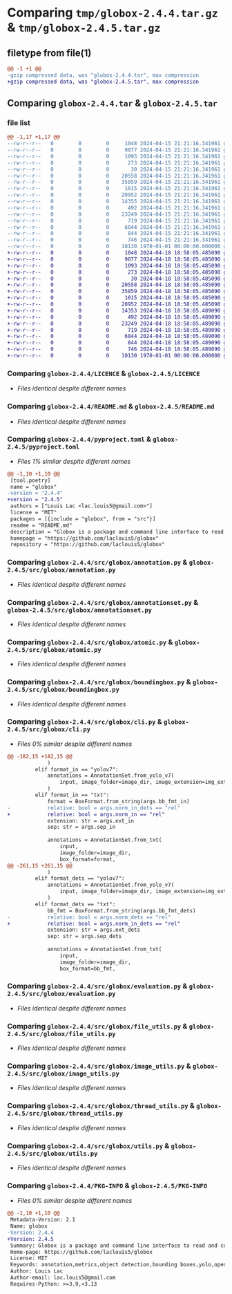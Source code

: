 # Comparing `tmp/globox-2.4.4.tar.gz` & `tmp/globox-2.4.5.tar.gz`

## filetype from file(1)

```diff
@@ -1 +1 @@
-gzip compressed data, was "globox-2.4.4.tar", max compression
+gzip compressed data, was "globox-2.4.5.tar", max compression
```

## Comparing `globox-2.4.4.tar` & `globox-2.4.5.tar`

### file list

```diff
@@ -1,17 +1,17 @@
--rw-r--r--   0        0        0     1048 2024-04-15 21:21:16.341961 globox-2.4.4/LICENCE
--rw-r--r--   0        0        0     9077 2024-04-15 21:21:16.341961 globox-2.4.4/README.md
--rw-r--r--   0        0        0     1093 2024-04-15 21:21:16.341961 globox-2.4.4/pyproject.toml
--rw-r--r--   0        0        0      273 2024-04-15 21:21:16.341961 globox-2.4.4/src/globox/__init__.py
--rw-r--r--   0        0        0       30 2024-04-15 21:21:16.341961 globox-2.4.4/src/globox/__main__.py
--rw-r--r--   0        0        0    20558 2024-04-15 21:21:16.341961 globox-2.4.4/src/globox/annotation.py
--rw-r--r--   0        0        0    35859 2024-04-15 21:21:16.341961 globox-2.4.4/src/globox/annotationset.py
--rw-r--r--   0        0        0     1015 2024-04-15 21:21:16.341961 globox-2.4.4/src/globox/atomic.py
--rw-r--r--   0        0        0    20952 2024-04-15 21:21:16.341961 globox-2.4.4/src/globox/boundingbox.py
--rw-r--r--   0        0        0    14355 2024-04-15 21:21:16.341961 globox-2.4.4/src/globox/cli.py
--rw-r--r--   0        0        0      492 2024-04-15 21:21:16.341961 globox-2.4.4/src/globox/errors.py
--rw-r--r--   0        0        0    23249 2024-04-15 21:21:16.341961 globox-2.4.4/src/globox/evaluation.py
--rw-r--r--   0        0        0      719 2024-04-15 21:21:16.341961 globox-2.4.4/src/globox/file_utils.py
--rw-r--r--   0        0        0     6844 2024-04-15 21:21:16.341961 globox-2.4.4/src/globox/image_utils.py
--rw-r--r--   0        0        0      844 2024-04-15 21:21:16.341961 globox-2.4.4/src/globox/thread_utils.py
--rw-r--r--   0        0        0      746 2024-04-15 21:21:16.341961 globox-2.4.4/src/globox/utils.py
--rw-r--r--   0        0        0    10130 1970-01-01 00:00:00.000000 globox-2.4.4/PKG-INFO
+-rw-r--r--   0        0        0     1048 2024-04-18 18:58:05.485090 globox-2.4.5/LICENCE
+-rw-r--r--   0        0        0     9077 2024-04-18 18:58:05.485090 globox-2.4.5/README.md
+-rw-r--r--   0        0        0     1093 2024-04-18 18:58:05.485090 globox-2.4.5/pyproject.toml
+-rw-r--r--   0        0        0      273 2024-04-18 18:58:05.485090 globox-2.4.5/src/globox/__init__.py
+-rw-r--r--   0        0        0       30 2024-04-18 18:58:05.485090 globox-2.4.5/src/globox/__main__.py
+-rw-r--r--   0        0        0    20558 2024-04-18 18:58:05.485090 globox-2.4.5/src/globox/annotation.py
+-rw-r--r--   0        0        0    35859 2024-04-18 18:58:05.485090 globox-2.4.5/src/globox/annotationset.py
+-rw-r--r--   0        0        0     1015 2024-04-18 18:58:05.485090 globox-2.4.5/src/globox/atomic.py
+-rw-r--r--   0        0        0    20952 2024-04-18 18:58:05.485090 globox-2.4.5/src/globox/boundingbox.py
+-rw-r--r--   0        0        0    14353 2024-04-18 18:58:05.489090 globox-2.4.5/src/globox/cli.py
+-rw-r--r--   0        0        0      492 2024-04-18 18:58:05.489090 globox-2.4.5/src/globox/errors.py
+-rw-r--r--   0        0        0    23249 2024-04-18 18:58:05.489090 globox-2.4.5/src/globox/evaluation.py
+-rw-r--r--   0        0        0      719 2024-04-18 18:58:05.489090 globox-2.4.5/src/globox/file_utils.py
+-rw-r--r--   0        0        0     6844 2024-04-18 18:58:05.489090 globox-2.4.5/src/globox/image_utils.py
+-rw-r--r--   0        0        0      844 2024-04-18 18:58:05.489090 globox-2.4.5/src/globox/thread_utils.py
+-rw-r--r--   0        0        0      746 2024-04-18 18:58:05.489090 globox-2.4.5/src/globox/utils.py
+-rw-r--r--   0        0        0    10130 1970-01-01 00:00:00.000000 globox-2.4.5/PKG-INFO
```

### Comparing `globox-2.4.4/LICENCE` & `globox-2.4.5/LICENCE`

 * *Files identical despite different names*

### Comparing `globox-2.4.4/README.md` & `globox-2.4.5/README.md`

 * *Files identical despite different names*

### Comparing `globox-2.4.4/pyproject.toml` & `globox-2.4.5/pyproject.toml`

 * *Files 1% similar despite different names*

```diff
@@ -1,10 +1,10 @@
 [tool.poetry]
 name = "globox"
-version = "2.4.4"
+version = "2.4.5"
 authors = ["Louis Lac <lac.louis5@gmail.com>"]
 license = "MIT"
 packages = [{include = "globox", from = "src"}]
 readme = "README.md"
 description = "Globox is a package and command line interface to read and convert object detection databases (COCO, YOLO, PascalVOC, LabelMe, CVAT, OpenImage, ...) and evaluate them with COCO and PascalVOC."
 homepage = "https://github.com/laclouis5/globox"
 repository = "https://github.com/laclouis5/globox"
```

### Comparing `globox-2.4.4/src/globox/annotation.py` & `globox-2.4.5/src/globox/annotation.py`

 * *Files identical despite different names*

### Comparing `globox-2.4.4/src/globox/annotationset.py` & `globox-2.4.5/src/globox/annotationset.py`

 * *Files identical despite different names*

### Comparing `globox-2.4.4/src/globox/atomic.py` & `globox-2.4.5/src/globox/atomic.py`

 * *Files identical despite different names*

### Comparing `globox-2.4.4/src/globox/boundingbox.py` & `globox-2.4.5/src/globox/boundingbox.py`

 * *Files identical despite different names*

### Comparing `globox-2.4.4/src/globox/cli.py` & `globox-2.4.5/src/globox/cli.py`

 * *Files 0% similar despite different names*

```diff
@@ -182,15 +182,15 @@
             )
         elif format_in == "yolov7":
             annotations = AnnotationSet.from_yolo_v7(
                 input, image_folder=image_dir, image_extension=img_ext, verbose=verbose
             )
         elif format_in == "txt":
             format = BoxFormat.from_string(args.bb_fmt_in)
-            relative: bool = args.norm_in_dets == "rel"
+            relative: bool = args.norm_in == "rel"
             extension: str = args.ext_in
             sep: str = args.sep_in
 
             annotations = AnnotationSet.from_txt(
                 input,
                 image_folder=image_dir,
                 box_format=format,
@@ -261,15 +261,15 @@
             )
         elif format_dets == "yolov7":
             annotations = AnnotationSet.from_yolo_v7(
                 input, image_folder=image_dir, image_extension=img_ext, verbose=verbose
             )
         elif format_dets == "txt":
             bb_fmt = BoxFormat.from_string(args.bb_fmt_dets)
-            relative: bool = args.norm_dets == "rel"
+            relative: bool = args.norm_in_dets == "rel"
             extension: str = args.ext_dets
             sep: str = args.sep_dets
 
             annotations = AnnotationSet.from_txt(
                 input,
                 image_folder=image_dir,
                 box_format=bb_fmt,
```

### Comparing `globox-2.4.4/src/globox/evaluation.py` & `globox-2.4.5/src/globox/evaluation.py`

 * *Files identical despite different names*

### Comparing `globox-2.4.4/src/globox/file_utils.py` & `globox-2.4.5/src/globox/file_utils.py`

 * *Files identical despite different names*

### Comparing `globox-2.4.4/src/globox/image_utils.py` & `globox-2.4.5/src/globox/image_utils.py`

 * *Files identical despite different names*

### Comparing `globox-2.4.4/src/globox/thread_utils.py` & `globox-2.4.5/src/globox/thread_utils.py`

 * *Files identical despite different names*

### Comparing `globox-2.4.4/src/globox/utils.py` & `globox-2.4.5/src/globox/utils.py`

 * *Files identical despite different names*

### Comparing `globox-2.4.4/PKG-INFO` & `globox-2.4.5/PKG-INFO`

 * *Files 0% similar despite different names*

```diff
@@ -1,10 +1,10 @@
 Metadata-Version: 2.1
 Name: globox
-Version: 2.4.4
+Version: 2.4.5
 Summary: Globox is a package and command line interface to read and convert object detection databases (COCO, YOLO, PascalVOC, LabelMe, CVAT, OpenImage, ...) and evaluate them with COCO and PascalVOC.
 Home-page: https://github.com/laclouis5/globox
 License: MIT
 Keywords: annotation,metrics,object detection,bounding boxes,yolo,openimages,cvat,coco,pascal voc,average precision,mean average precision
 Author: Louis Lac
 Author-email: lac.louis5@gmail.com
 Requires-Python: >=3.9,<3.13
```

